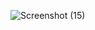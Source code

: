 ![Screenshot (15)](https://github.com/user-attachments/assets/8a046ee8-9b4f-4b9b-b5ba-54f0800b789e)
